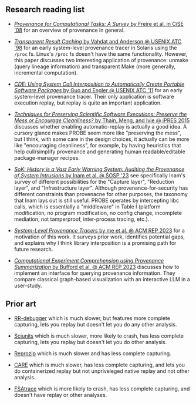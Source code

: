 ## Research reading list

- [_Provenance for Computational Tasks: A Survey_ by Freire et al. in CiSE '08](https://sci.utah.edu/~csilva/papers/cise2008a.pdf) for an overview of provenance in general.

- [_Transparent Result Caching_ by Vahdat and Anderson @ USENIX ATC '98](https://www.usenix.org/legacy/publications/library/proceedings/usenix98/full_papers/vahdat/vahdat.pdf) for an early system-level provenance tracer in Solaris using the `/proc` fs. Linux's `/proc` fs doesn't have the same functionality. However, this paper discusses two interesting application of provenance: unmake  (query lineage information) and transparent Make (more generally, incremental computation).

- [_CDE: Using System Call Interposition to Automatically Create Portable Software Packages_ by Guo and Engler @ USENIX ATC '11](https://www.usenix.org/legacy/events/atc11/tech/final_files/GuoEngler.pdf) for an early system-level provenance tracer. Their only application is software execution replay, but replay is quite an important application.

- [_Techniques for Preserving Scientific Software Executions: Preserve the Mess or Encourage Cleanliness?_ by Thain, Meng, and Ivie @ iPRES 2015 ](https://curate.nd.edu/articles/journal_contribution/Techniques_for_Preserving_Scientific_Software_Executions_Preserve_the_Mess_or_Encourage_Cleanliness_/24824439?file=43664937) discusses whether enabling automatic-replay is actually a good idea. A cursory glance makes PROBE seem more like "preserving the mess", but I think, with some care in the design choices, it actually can be more like "encouraging cleanliness", for example, by having heuristics that help cull/simplify provenance and generating human readable/editable package-manager recipes.

- [_SoK: History is a Vast Early Warning System: Auditing the Provenance of System Intrusions_ by Inam et al. @ SOSP '23](https://adambates.org/documents/Inam_Oakland23.pdf) see specifically Inam's survey of different possibilities for the "Capture layer", "Reduction layer", and "Infrastructure layer". Although provenance-for-security has different constraints than provenacne for other purposes, the taxonomy that Inam lays out is still useful. PROBE operates by intercepting libc calls, which is essentially a "middleware" in Table I (platform modification, no program modification, no config change, incomplete mediation, not tamperproof, inter-process tracing, etc.).

- [_System-Level Provenance Tracers_ by me et al. @ ACM REP 2023](./docs/acm-rep-pres.pdf) for a motivation of this work. It surveys prior work, identifies potential gaps, and explains why I think library interposition is a promising path for future research.

- [_Computational Experiment Comprehension using Provenance Summarization_ by Bufford et al. @ ACM REP 2023](https://dl.acm.org/doi/pdf/10.1145/3641525.3663617) discusses how to implement an interface for querying provenance information. They compare classical graph-based visualization with an interactive LLM in a user-study.

## Prior art

- [RR-debugger](https://github.com/rr-debugger/rr) which is much slower, but features more complete capturing, lets you replay but doesn't let you do any other analysis.

- [Sciunits](https://github.com/depaul-dice/sciunit) which is much slower, more likely to crash, has less complete capturing, lets you replay but doesn't let you do other analysis.

- [Reprozip](https://www.reprozip.org/) which is much slower and has less complete capturing.

- [CARE](https://proot-me.github.io/care/) which is much slower, has less complete capturing, and lets you do containerized replay but not unpriveleged native replay and not other analysis.

- [FSAtrace](https://github.com/jacereda/fsatrace) which is more likely to crash, has less complete capturing, and doesn't have replay or other analyses.
